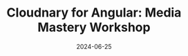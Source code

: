 ---
slug: cloudnary-for-angular
tag: Media Transformation
title: 'Cloudnary for Angular: Media Mastery Workshop'
description: 'In today&#8217;s media-rich digital landscape, efficient and seamless media management is crucial for delivering outstanding user experiences. This workshop is designed to provide Angular developers with a comprehensive understanding of Cloudinary&#8217;s powerful Angular SDK and its extensive features. We will also spend a lot of time talking about web performance best practices for media heavy applications - making sure that those Core Web Vitals scores are all in the green!<br /><br />Cloudinary&#8217;s Angular SDK simplifies the integration of media assets into Angular applications, offering a wide range of capabilities for efficient media management.<br /><br />Integrating Cloudinary SDK in an Angular Application:<br />Learn how to seamlessly incorporate Cloudinary&#8217;s Angular SDK into your Angular project, enabling you to leverage its robust media management capabilities.<br /><br />Uploading Images and Videos from Angular:<br />Discover how to upload images and videos directly from your Angular apps, streamlining the media upload process and enhancing the user experience.<br /><br />Implementing Dynamic Image and Video Transformations:<br />Explore the power of Cloudinary&#8217;s transformation capabilities, allowing you to dynamically manipulate images and videos on-the-fly, including resizing, cropping, applying filters, and more (yes, including AI capabilities).<br /><br />Optimizing Media Assets for Better Performance:<br />Understand best practices for optimizing media assets, ensuring faster load times and improved performance, resulting in a smoother user experience across various devices and network conditions.<br /><br />Handling Responsive Images and Lazy Loading:<br />Learn how to leverage Cloudinary&#8217;s features to deliver responsive images and implement lazy loading techniques, ensuring optimal performance and efficient resource utilization.<br /><br />Building Interactive Image Galleries and Video Players:<br />Discover how to create engaging and interactive image galleries and video players using Cloudinary&#8217;s Angular SDK, enhancing the visual appeal and user engagement of your applications.<br /><br />Hands-on Exercises and Real-World Examples:<br />Throughout the workshop, you&#8217;ll have the opportunity to apply the concepts you&#8217;ve learned through hands-on exercises and real-world examples, solidifying your understanding and preparing you for seamless integration of media management capabilities into your Angular projects.<br /><br />Whether you&#8217;re building a content-rich web application, an e-commerce platform, or a media-centric website, this workshop will equip you with the skills and knowledge necessary to harness the full potential of Cloudinary&#8217;s Angular SDK for modern media management.'
date: '2024-06-25'
time: '09:00-13:00'
authors: 
    - name: Tamas Piros
      biography: Developer Evangelist with a passion to teach & preach the latest & greatest technologies out there. Speaks 4 languages, plays waterpolo.
      image: https://cloudinary-res.cloudinary.com/image/upload/z_0.7,c_thumb,g_face,w_145,h_145,r_max/f_auto,dpr_1.0/profile_tamas_piros.jpg
      link: https://www.linkedin.com/in/tpiros/
location: 
    name: Midas Palace Hotel
    mapsLink: /venue
image: https://res.cloudinary.com/dp1gwjz5w/image/upload/v1710957882/ngrome-sponsors/cloudinary_logo_blue_0720_svg_nmxmoq.svg
link: /workshops/cloudnary-for-angular
ticket:  'https://ti.to/ngrome-events'
col: 1
---